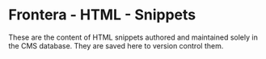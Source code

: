 # Frontera - HTML - Snippets

These are the content of HTML snippets authored and maintained solely in the CMS database. They are saved here to version control them.
